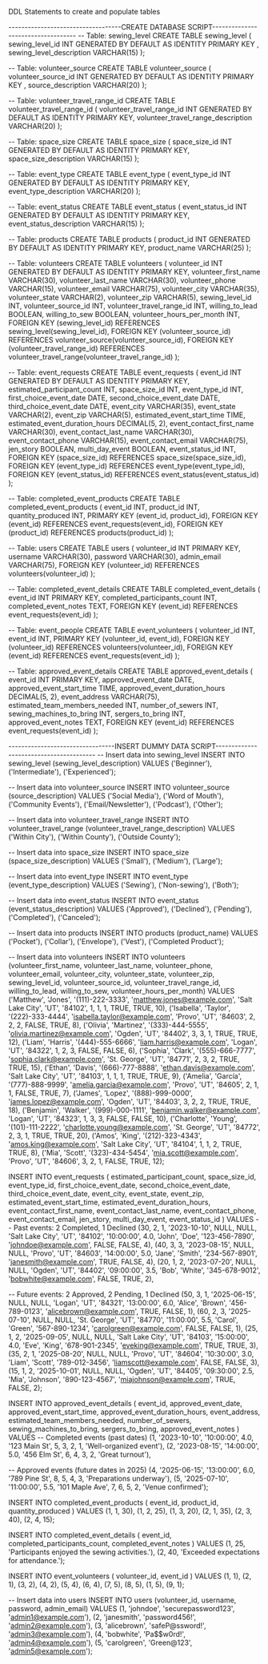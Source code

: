 DDL Statements to create and populate tables

-----------------------------------CREATE DATABASE SCRIPT-----------------------------------
-- Table: sewing_level
CREATE TABLE sewing_level (
    sewing_level_id INT GENERATED BY DEFAULT AS IDENTITY PRIMARY KEY ,
    sewing_level_description VARCHAR(15)
);

-- Table: volunteer_source
CREATE TABLE volunteer_source (
    volunteer_source_id INT GENERATED BY DEFAULT AS IDENTITY PRIMARY KEY ,
    source_description VARCHAR(20)
);

-- Table: volunteer_travel_range_id
CREATE TABLE volunteer_travel_range_id (
    volunteer_travel_range_id INT GENERATED BY DEFAULT AS IDENTITY PRIMARY KEY,
    volunteer_travel_range_description VARCHAR(20)
);

-- Table: space_size
CREATE TABLE space_size (
    space_size_id INT GENERATED BY DEFAULT AS IDENTITY PRIMARY KEY,
    space_size_description VARCHAR(15)
);

-- Table: event_type
CREATE TABLE event_type (
    event_type_id INT GENERATED BY DEFAULT AS IDENTITY PRIMARY KEY,
    event_type_description VARCHAR(20)
);

-- Table: event_status
CREATE TABLE event_status (
    event_status_id INT GENERATED BY DEFAULT AS IDENTITY PRIMARY KEY,
    event_status_description VARCHAR(15)
);

-- Table: products
CREATE TABLE products (
    product_id INT  GENERATED BY DEFAULT AS IDENTITY PRIMARY KEY,
    product_name VARCHAR(25)
);

-- Table: volunteers
CREATE TABLE volunteers (
    volunteer_id INT GENERATED BY DEFAULT AS IDENTITY PRIMARY KEY,
    volunteer_first_name VARCHAR(30),
    volunteer_last_name VARCHAR(30),
    volunteer_phone VARCHAR(15),
    volunteer_email VARCHAR(75),
    volunteer_city VARCHAR(35),
    volunteer_state VARCHAR(2),
    volunteer_zip VARCHAR(5),
    sewing_level_id INT,
    volunteer_source_id INT,
    volunteer_travel_range_id INT,
    willing_to_lead BOOLEAN,
    willing_to_sew BOOLEAN,
    volunteer_hours_per_month INT,
    FOREIGN KEY (sewing_level_id) REFERENCES sewing_level(sewing_level_id),
    FOREIGN KEY (volunteer_source_id) REFERENCES volunteer_source(volunteer_source_id),
    FOREIGN KEY (volunteer_travel_range_id) REFERENCES volunteer_travel_range(volunteer_travel_range_id)
);

-- Table: event_requests
CREATE TABLE event_requests (
    event_id INT GENERATED BY DEFAULT AS IDENTITY PRIMARY KEY,
    estimated_participant_count INT,
    space_size_id INT,
    event_type_id INT,
    first_choice_event_date DATE,
    second_choice_event_date DATE,
    third_choice_event_date DATE,
    event_city VARCHAR(35),
    event_state VARCHAR(2),
    event_zip VARCHAR(5),
    estimated_event_start_time TIME,
    estimated_event_duration_hours DECIMAL(5, 2),
    event_contact_first_name VARCHAR(30),
    event_contact_last_name VARCHAR(30),
    event_contact_phone VARCHAR(15),
    event_contact_email VARCHAR(75),
    jen_story BOOLEAN,
    multi_day_event BOOLEAN,
    event_status_id INT,
    FOREIGN KEY (space_size_id) REFERENCES space_size(space_size_id),
    FOREIGN KEY (event_type_id) REFERENCES event_type(event_type_id),
    FOREIGN KEY (event_status_id) REFERENCES event_status(event_status_id)
);

-- Table: completed_event_products
CREATE TABLE completed_event_products (
    event_id INT,
    product_id INT,
    quantity_produced INT,
    PRIMARY KEY (event_id, product_id),
    FOREIGN KEY (event_id) REFERENCES event_requests(event_id),
    FOREIGN KEY (product_id) REFERENCES products(product_id)
);

-- Table: users
CREATE TABLE users (
    volunteer_id INT PRIMARY KEY,
    username VARCHAR(30),
    password VARCHAR(30),
    admin_email VARCHAR(75),
    FOREIGN KEY (volunteer_id) REFERENCES volunteers(volunteer_id)
);

-- Table: completed_event_details
CREATE TABLE completed_event_details (
    event_id INT PRIMARY KEY,
    completed_participants_count INT,
    completed_event_notes TEXT,
    FOREIGN KEY (event_id) REFERENCES event_requests(event_id)
);

-- Table: event_people
CREATE TABLE event_volunteers (
    volunteer_id INT,
    event_id INT,
    PRIMARY KEY (volunteer_id, event_id),
    FOREIGN KEY (volunteer_id) REFERENCES volunteers(volunteer_id),
    FOREIGN KEY (event_id) REFERENCES event_requests(event_id)
);

-- Table: approved_event_details
CREATE TABLE approved_event_details (
    event_id INT PRIMARY KEY,
    approved_event_date DATE,
    approved_event_start_time TIME,
    approved_event_duration_hours DECIMAL(5, 2),
    event_address VARCHAR(75),
    estimated_team_members_needed INT,
    number_of_sewers INT,
    sewing_machines_to_bring INT,
    sergers_to_bring INT,
    approved_event_notes TEXT,
    FOREIGN KEY (event_id) REFERENCES event_requests(event_id)
);



---------------------------------INSERT DUMMY DATA SCRIPT----------------------------------------
-- Insert data into sewing_level
INSERT INTO sewing_level (sewing_level_description) VALUES
('Beginner'),
('Intermediate'),
('Experienced');

-- Insert data into volunteer_source
INSERT INTO volunteer_source (source_description) VALUES
('Social Media'),
('Word of Mouth'),
('Community Events'),
('Email/Newsletter'),
('Podcast'),
('Other');

-- Insert data into volunteer_travel_range
INSERT INTO volunteer_travel_range (volunteer_travel_range_description) VALUES
('Within City'),
('Within County'),
('Outside County');

-- Insert data into space_size
INSERT INTO space_size (space_size_description) VALUES
('Small'),
('Medium'),
('Large');

-- Insert data into event_type
INSERT INTO event_type (event_type_description) VALUES
('Sewing'),
('Non-sewing'),
('Both');

-- Insert data into event_status
INSERT INTO event_status (event_status_description) VALUES
('Approved'),
('Declined'),
('Pending'),
('Completed'),
('Canceled');

-- Insert data into products
INSERT INTO products (product_name) VALUES
('Pocket'),
('Collar'),
('Envelope'),
('Vest'),
('Completed Product');

-- Insert data into volunteers
INSERT INTO volunteers (volunteer_first_name, volunteer_last_name, volunteer_phone, volunteer_email, volunteer_city,
    volunteer_state, volunteer_zip, sewing_level_id, volunteer_source_id, volunteer_travel_range_id, 
    willing_to_lead, willing_to_sew, volunteer_hours_per_month)
VALUES
('Matthew', 'Jones', '(111)-222-3333', 'matthew.jones@example.com', 'Salt Lake City', 'UT', '84102', 1, 1, 1, TRUE, TRUE, 10),
('Isabella', 'Taylor', '(222)-333-4444', 'isabella.taylor@example.com', 'Provo', 'UT', '84603', 2, 2, 2, FALSE, TRUE, 8),
('Olivia', 'Martinez', '(333)-444-5555', 'olivia.martinez@example.com', 'Ogden', 'UT', '84402', 3, 3, 1, TRUE, TRUE, 12),
('Liam', 'Harris', '(444)-555-6666', 'liam.harris@example.com', 'Logan', 'UT', '84322', 1, 2, 3, FALSE, FALSE, 6),
('Sophia', 'Clark', '(555)-666-7777', 'sophia.clark@example.com', 'St. George', 'UT', '84771', 2, 3, 2, TRUE, TRUE, 15),
('Ethan', 'Davis', '(666)-777-8888', 'ethan.davis@example.com', 'Salt Lake City', 'UT', '84103', 1, 1, 1, TRUE, TRUE, 9),
('Amelia', 'García', '(777)-888-9999', 'amelia.garcia@example.com', 'Provo', 'UT', '84605', 2, 1, 1, FALSE, TRUE, 7),
('James', 'Lopez', '(888)-999-0000', 'james.lopez@example.com', 'Ogden', 'UT', '84403', 3, 2, 2, TRUE, TRUE, 18),
('Benjamin', 'Walker', '(999)-000-1111', 'benjamin.walker@example.com', 'Logan', 'UT', '84323', 1, 3, 3, FALSE, FALSE, 10),
('Charlotte', 'Young', '(101)-111-2222', 'charlotte.young@example.com', 'St. George', 'UT', '84772', 2, 3, 1, TRUE, TRUE, 20),
('Amos', 'King', '(212)-323-4343', 'amos.king@example.com', 'Salt Lake City', 'UT', '84104', 1, 1, 2, TRUE, TRUE, 8),
('Mia', 'Scott', '(323)-434-5454', 'mia.scott@example.com', 'Provo', 'UT', '84606', 3, 2, 1, FALSE, TRUE, 12);

INSERT INTO event_requests (
    estimated_participant_count,
    space_size_id,
    event_type_id,
    first_choice_event_date,
    second_choice_event_date,
    third_choice_event_date,
    event_city,
    event_state,
    event_zip,
    estimated_event_start_time,
    estimated_event_duration_hours,
    event_contact_first_name,
    event_contact_last_name,
    event_contact_phone,
    event_contact_email,
    jen_story,
    multi_day_event,
    event_status_id
)
VALUES
-- Past events: 2 Completed, 1 Declined
(30, 2, 1, '2023-10-10', NULL, NULL, 'Salt Lake City', 'UT', '84102', '10:00:00', 4.0, 'John', 'Doe', '123-456-7890', 'johndoe@example.com', FALSE, FALSE, 4),
(40, 3, 3, '2023-08-15', NULL, NULL, 'Provo', 'UT', '84603', '14:00:00', 5.0, 'Jane', 'Smith', '234-567-8901', 'janesmith@example.com', TRUE, FALSE, 4),
(20, 1, 2, '2023-07-20', NULL, NULL, 'Ogden', 'UT', '84402', '09:00:00', 3.5, 'Bob', 'White', '345-678-9012', 'bobwhite@example.com', FALSE, TRUE, 2),

-- Future events: 2 Approved, 2 Pending, 1 Declined
(50, 3, 1, '2025-06-15', NULL, NULL, 'Logan', 'UT', '84321', '13:00:00', 6.0, 'Alice', 'Brown', '456-789-0123', 'alicebrown@example.com', TRUE, FALSE, 1),
(60, 2, 3, '2025-07-10', NULL, NULL, 'St. George', 'UT', '84770', '11:00:00', 5.5, 'Carol', 'Green', '567-890-1234', 'carolgreen@example.com', FALSE, FALSE, 1),
(25, 1, 2, '2025-09-05', NULL, NULL, 'Salt Lake City', 'UT', '84103', '15:00:00', 4.0, 'Eve', 'King', '678-901-2345', 'eveking@example.com', TRUE, TRUE, 3),
(35, 2, 1, '2025-08-20', NULL, NULL, 'Provo', 'UT', '84604', '10:30:00', 3.0, 'Liam', 'Scott', '789-012-3456', 'liamscott@example.com', FALSE, FALSE, 3),
(15, 1, 2, '2025-10-01', NULL, NULL, 'Ogden', 'UT', '84405', '09:30:00', 2.5, 'Mia', 'Johnson', '890-123-4567', 'miajohnson@example.com', TRUE, FALSE, 2);


INSERT INTO approved_event_details (
    event_id,
    approved_event_date,
    approved_event_start_time,
    approved_event_duration_hours,
    event_address,
    estimated_team_members_needed,
    number_of_sewers,
    sewing_machines_to_bring,
    sergers_to_bring,
    approved_event_notes
)
VALUES
-- Completed events (past dates)
(1, '2023-10-10', '10:00:00', 4.0, '123 Main St', 5, 3, 2, 1, 'Well-organized event'),
(2, '2023-08-15', '14:00:00', 5.0, '456 Elm St', 6, 4, 3, 2, 'Great turnout'),

-- Approved events (future dates in 2025)
(4, '2025-06-15', '13:00:00', 6.0, '789 Pine St', 8, 5, 4, 3, 'Preparations underway'),
(5, '2025-07-10', '11:00:00', 5.5, '101 Maple Ave', 7, 6, 5, 2, 'Venue confirmed');



INSERT INTO completed_event_products (
    event_id,
    product_id,
    quantity_produced
)
VALUES
(1, 1, 30),
(1, 2, 25),
(1, 3, 20),
(2, 1, 35),
(2, 3, 40),
(2, 4, 15);


INSERT INTO completed_event_details (
    event_id,
    completed_participants_count,
    completed_event_notes
)
VALUES
(1, 25, 'Participants enjoyed the sewing activities.'),
(2, 40, 'Exceeded expectations for attendance.');


INSERT INTO event_volunteers (
    volunteer_id,
    event_id
)
VALUES
(1, 1),
(2, 1),
(3, 2),
(4, 2),
(5, 4),
(6, 4),
(7, 5),
(8, 5),
(1, 5),
(9, 1);

-- Insert data into users
INSERT INTO users (volunteer_id, username, password, admin_email)
VALUES
(1, 'johndoe', 'securepassword123', 'admin1@example.com'),
(2, 'janesmith', 'password456!', 'admin2@example.com'),
(3, 'alicebrown', 'safeP@ssword!', 'admin3@example.com'),
(4, 'bobwhite', 'Pa$$w0rd!', 'admin4@example.com'),
(5, 'carolgreen', 'Green@123', 'admin5@example.com');
